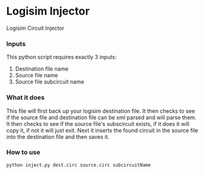 # Logisim Injector
Logisim Circuit Injector

### Inputs
This python script requires exactly 3 inputs:
1) Destination file name
2) Source file name
3) Source file subcircuit name

### What it does
This file will first back up your logisim destination file. It then checks to see if the source file and destination file can be xml parsed and will parse them. It then checks to see if the source file's subscircuit exists, if it does it will copy it, if not it will just exit. Next it inserts the found circuit in the source file into the destination file and then saves it.

### How to use

`python inject.py dest.circ source.circ subcircuitName`

